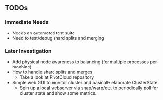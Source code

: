 

## TODOs

### Immediate Needs

- Needs an automated test suite
- Need to test/debug shard splits and merging

### Later Investigation
- Add physical node awareness to balancing (for multiple processes per
  machine)
- How to handle shard splits and merges
    - Take a look at PivotCloud repository
- Simple web GUI to monitor cluster and basically elaborate
  ClusterState
    - Spin up a local webserver via snap/warp/etc. to periodically
      poll for cluster state and show some metrics.

